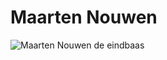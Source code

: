 # Maarten Nouwen

![Maarten Nouwen de eindbaas](https://avatars3.githubusercontent.com/u/8655380?v=4&s=460)
